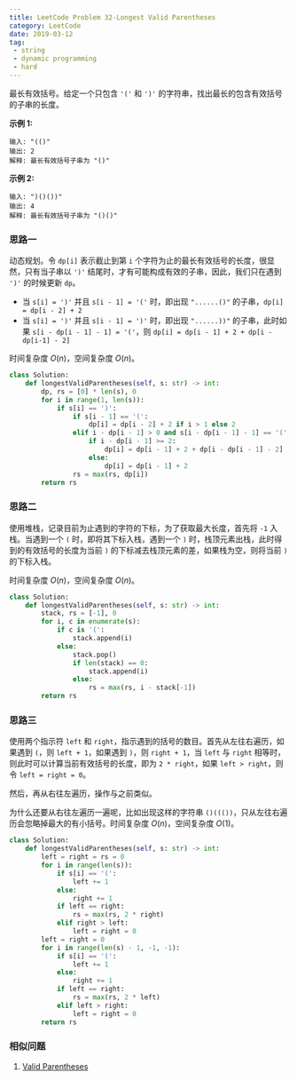 ```yaml
---
title: LeetCode Problem 32-Longest Valid Parentheses
category: LeetCode
date: 2019-03-12
tag:
 - string
 - dynamic programming
 - hard
---
```


最长有效括号。给定一个只包含 `'('` 和 `')'` 的字符串，找出最长的包含有效括号的子串的长度。

**示例 1:**

```
输入: "(()"
输出: 2
解释: 最长有效括号子串为 "()"
```

**示例 2:**

```
输入: ")()())"
输出: 4
解释: 最长有效括号子串为 "()()"
```

### 思路一

动态规划。令 `dp[i]` 表示截止到第 `i` 个字符为止的最长有效括号的长度，很显然，只有当子串以 `')'` 结尾时，才有可能构成有效的子串，因此，我们只在遇到 `')'` 的时候更新 `dp`。

* 当 `s[i] = ')'` 并且 `s[i - 1] = '('` 时，即出现 `"......()"` 的子串，`dp[i] = dp[i - 2] + 2`
* 当 `s[i] = ')'` 并且 `s[i - 1] = ')'` 时，即出现 `"......))"` 的子串，此时如果 `s[i - dp[i - 1] - 1] = '('`，则 `dp[i] = dp[i - 1] + 2 + dp[i - dp[i-1] - 2]`

时间复杂度 $O(n)$，空间复杂度 $O(n)$。

```python
class Solution:
    def longestValidParentheses(self, s: str) -> int:
        dp, rs = [0] * len(s), 0
        for i in range(1, len(s)):
            if s[i] == ')':
                if s[i - 1] == '(':
                    dp[i] = dp[i - 2] + 2 if i > 1 else 2
                elif i - dp[i - 1] > 0 and s[i - dp[i - 1] - 1] == '(':
                    if i - dp[i - 1] >= 2:
                        dp[i] = dp[i - 1] + 2 + dp[i - dp[i - 1] - 2]
                    else: 
                        dp[i] = dp[i - 1] + 2
                rs = max(rs, dp[i])
        return rs
```

### 思路二

使用堆栈，记录目前为止遇到的字符的下标，为了获取最大长度，首先将 `-1` 入栈。当遇到一个 `(` 时，即将其下标入栈，遇到一个 `)` 时，栈顶元素出栈，此时得到的有效括号的长度为当前 `)` 的下标减去栈顶元素的差，如果栈为空，则将当前 `)` 的下标入栈。

时间复杂度 $O(n)$，空间复杂度 $O(n)$。

```python
class Solution:
    def longestValidParentheses(self, s: str) -> int:
        stack, rs = [-1], 0
        for i, c in enumerate(s):
            if c is '(':
                stack.append(i)
            else:
                stack.pop()
                if len(stack) == 0:
                    stack.append(i)
                else:
                    rs = max(rs, i - stack[-1])
        return rs
```

### 思路三

使用两个指示符 `left` 和 `right`，指示遇到的括号的数目。首先从左往右遍历，如果遇到 `(`，则 `left + 1`，如果遇到 `)`，则 `right + 1`，当 `left` 与 `right` 相等时，则此时可以计算当前有效括号的长度，即为 `2 * right`，如果 `left > right`，则令 `left = right = 0`。

然后，再从右往左遍历，操作与之前类似。

为什么还要从右往左遍历一遍呢，比如出现这样的字符串 `()((())`，只从左往右遍历会忽略掉最大的有小括号。时间复杂度 $O(n)$，空间复杂度 $O(1)$。

```python
class Solution:
    def longestValidParentheses(self, s: str) -> int:
        left = right = rs = 0
        for i in range(len(s)):
            if s[i] == '(':
                left += 1
            else:
                right += 1
            if left == right:
                rs = max(rs, 2 * right)
            elif right > left:
                left = right = 0
        left = right = 0
        for i in range(len(s) - 1, -1, -1):
            if s[i] == '(':
                left += 1
            else:
                right += 1
            if left == right:
                rs = max(rs, 2 * left)
            elif left > right:
                left = right = 0
        return rs
```

### 相似问题

1. [Valid Parentheses](https://wendellgul.github.io/leetcode/2019/03/01/LeetCode-Problem-20-Valid-Parentheses/)